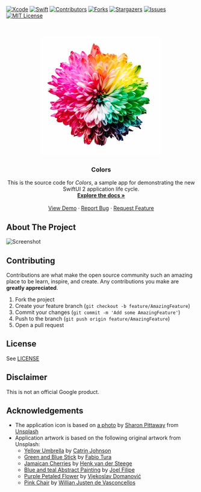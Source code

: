 <!-- PROJECT SHIELDS -->
[![Xcode][xcode-shield]][xcode-url]
[![Swift][swift-shield]][swift-url]
[![Contributors][contributors-shield]][contributors-url]
[![Forks][forks-shield]][forks-url]
[![Stargazers][stars-shield]][stars-url]
[![Issues][issues-shield]][issues-url]
[![MIT License][license-shield]][license-url]

<!-- PROJECT LOGO -->
<br />
<p align="center">
  <a href="https://github.com/peterfriese/Colors">
    <img src="assets/logo/logo.jpg" alt="Logo">
  </a>

  <h3 align="center">Colors</h3>

  <p align="center">
    This is the source code for <i>Colors</i>, a sample app for demonstrating the new SwiftUI 2 application life cycle.
    <br />
    <a href="https://github.com/peterfriese/Colors"><strong>Explore the docs »</strong></a>
    <br />
    <br />
    <a href="https://github.com/peterfriese/Colors#Demo">View Demo</a>
    ·
    <a href="https://github.com/peterfriese/Colors/issues">Report Bug</a>
    ·
    <a href="https://github.com/peterfriese/Colors/issues">Request Feature</a>
  </p>
</p>

<!-- ABOUT THE PROJECT -->
## About The Project

![Screenshot][product-screenshot]

<!-- CONTRIBUTING -->
## Contributing

Contributions are what make the open source community such an amazing place to be learn, inspire, and create. Any contributions you make are **greatly appreciated**.

1. Fork the project
2. Create your feature branch (`git checkout -b feature/AmazingFeature`)
3. Commit your changes (`git commit -m 'Add some AmazingFeature'`)
4. Push to the branch (`git push origin feature/AmazingFeature`)
5. Open a pull request

<!-- LICENSE -->
## License

See [LICENSE](LICENSE)

<!-- Disclaimer -->
## Disclaimer

This is not an official Google product.

<!-- ACKNOWLEDGEMENTS -->

## Acknowledgements

* The application icon is based on [a photo](https://unsplash.com/photos/iMdsjoiftZo) by [Sharon Pittaway](https://unsplash.com/@sharonp?utm_source=unsplash&amp;utm_medium=referral&amp;utm_content=creditCopyText) from [Unsplash](https://unsplash.com/?utm_source=unsplash&amp;utm_medium=referral&amp;utm_content=creditCopyText)
* Application artwork is based on the following original artwork from Unsplash:
  * [Yellow Umbrella](https://unsplash.com/photos/ym96FAhQ8o4) by [Catrin Johnson](https://unsplash.com/@simplelovelyuseful)
  * [Green and Blue Stick](https://unsplash.com/photos/yyrS4co2nPg) by [Fabio Tura](https://unsplash.com/@tfabb)
  * [Jamaican Cherries](https://unsplash.com/photos/FxzTFGxTk78) by [Henk van der Steege](https://unsplash.com/@steegeh)
  * [Blue and teal Abstract Painting](https://unsplash.com/photos/KZa4fREZoKk) by [Joel Filipe](https://unsplash.com/@joelfilip)
  * [Purple Petaled Flower](https://unsplash.com/photos/A-NEztaWTH0) by [Vjekoslav Domanović](https://unsplash.com/@vjeblackbirdlion)
  * [Pink Chair](https://unsplash.com/photos/CKLF34baCTQ) by [Willian Justen de Vasconcellos](https://unsplash.com/@willianjusten)


<!-- MARKDOWN LINKS & IMAGES -->
<!-- https://www.markdownguide.org/basic-syntax/#reference-style-links -->
[xcode-shield]: https://img.shields.io/badge/xcode-v12.0-blue
[xcode-url]: https://developer.apple.com/xcode/

[swift-shield]: https://img.shields.io/badge/swift-v5.3-%23fe4b2d
[swift-url]: https://swift.org/

[contributors-shield]: https://img.shields.io/github/contributors/peterfriese/Colors.svg?style=flat-square
[contributors-url]: https://github.com/peterfriese/Colors/graphs/contributors

[forks-shield]: https://img.shields.io/github/forks/peterfriese/Colors.svg?style=flat-square
[forks-url]: https://github.com/peterfriese/Colors/network/members

[stars-shield]: https://img.shields.io/github/stars/peterfriese/Colors.svg?style=flat-square
[stars-url]: https://github.com/peterfriese/Colors/stargazers

[issues-shield]: https://img.shields.io/github/issues/peterfriese/Colors.svg?style=flat-square
[issues-url]: https://github.com/peterfriese/Colors/issues

[license-shield]: https://img.shields.io/github/license/peterfriese/Colors.svg?style=flat-square
[license-url]: https://github.com/peterfriese/Colors/blob/master/LICENSE

[linkedin-shield]: https://img.shields.io/badge/-LinkedIn-black.svg?style=flat-square&logo=linkedin&colorB=555
[linkedin-url]: https://linkedin.com/in/peterfriese

[product-screenshot]: assets/screenflow.png
[product-demo]: assets/demo.gif
[product-screenshot]: assets/screenshot.png "Screenshot of Colors, a sample app demonstrating the new SwiftUI 2 application life cycle"
